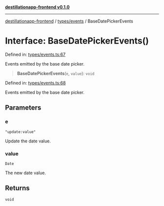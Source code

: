 [**destillationapp-frontend v0.1.0**](../../../README.md)

***

[destillationapp-frontend](../../../modules.md) / [types/events](../README.md) / BaseDatePickerEvents

# Interface: BaseDatePickerEvents()

Defined in: [types/events.ts:67](https://github.com/DestillApp/main/blob/76aba95a5d8c1d9174ebde73d7b50f0ea64b491a/frontend/src/types/events.ts#L67)

Events emitted by the base date picker.

> **BaseDatePickerEvents**(`e`, `value`): `void`

Defined in: [types/events.ts:68](https://github.com/DestillApp/main/blob/76aba95a5d8c1d9174ebde73d7b50f0ea64b491a/frontend/src/types/events.ts#L68)

Events emitted by the base date picker.

## Parameters

### e

`"update:value"`

Update the date value.

### value

`Date`

The new date value.

## Returns

`void`
